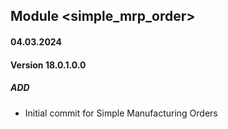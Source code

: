 ## Module <simple_mrp_order>

#### 04.03.2024
#### Version 18.0.1.0.0
##### ADD
- Initial commit for Simple Manufacturing Orders
